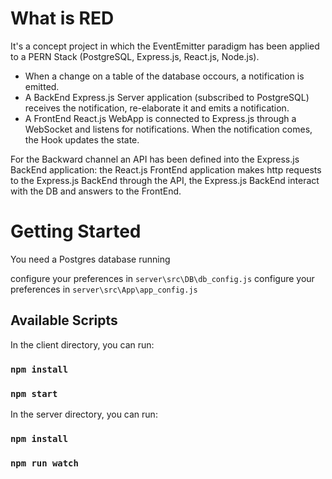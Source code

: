 # What is RED
It's a concept project in which the EventEmitter paradigm has been applied to a PERN Stack (PostgreSQL, Express.js, React.js, Node.js).
- When a change on a table of the database occours, a notification is emitted.
- A BackEnd Express.js Server application (subscribed to PostgreSQL) receives the notification, re-elaborate it and emits a notification.
- A FrontEnd React.js WebApp is connected to Express.js through a WebSocket and listens for notifications. When the notification comes, the Hook updates the state.

For the Backward channel an API has been defined into the Express.js BackEnd application: the React.js FrontEnd application makes http requests to the Express.js BackEnd through the API, the Express.js BackEnd interact with the DB and answers to the FrontEnd.  

# Getting Started
You need a Postgres database running

configure your preferences in `server\src\DB\db_config.js`
configure your preferences in `server\src\App\app_config.js`

## Available Scripts

In the client directory, you can run:

### `npm install`
### `npm start`

In the server directory, you can run:

### `npm install`
### `npm run watch`